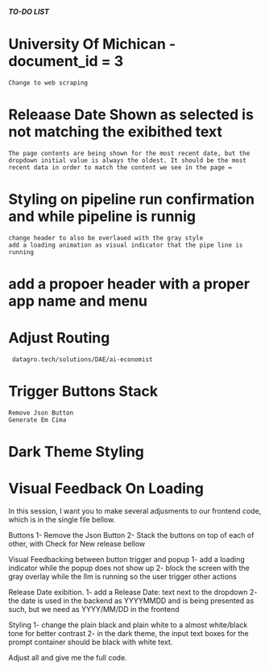 
***TO-DO LIST***

# University Of Michican - document_id = 3
    Change to web scraping
# Releaase Date Shown as selected is not matching the exibithed text
    The page contents are being shown for the most recent date, but the dropdown initial value is always the oldest. It should be the most recent data in order to match the content we see in the page =

# Styling on pipeline run confirmation and while pipeline is runnig
    change header to also be overlaued with the gray style
    add a loading animation as visual indicator that the pipe line is running 

# add a propoer header with a proper app name and menu

# Adjust Routing
     datagro.tech/solutions/DAE/ai-economist

# Trigger Buttons Stack
    Remove Json Button
    Generate Em Cima

# Dark Theme Styling

# Visual Feedback On Loading


In this session,  I want you to make several adjusments to our frontend code, which is in the single file bellow.

Buttons
1- Remove the Json Button
2- Stack the buttons on top of each of other, with Check for New release bellow

Visual Feedbacking between button trigger and popup
1- add a loading indicator while the popup does not show up
2- block the screen with the gray overlay while the llm is running so the user trigger other actions

Release Date exibition.
1- add a Release Date: text next to the dropdown
2- the date is used in the backend as YYYYMMDD and is being presented as such, but we need as YYYY/MM/DD in the frontend

Styling
1- change the plain black and plain white to a almost white/black tone for better contrast
2- in the dark theme, the input text boxes for the prompt container should be black with white text.

Adjust all and give me the full code.